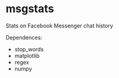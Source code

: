# msgstats
Stats on Facebook Messenger chat history

Dependences:
* stop_words
* matplotlib
* regex
* numpy
